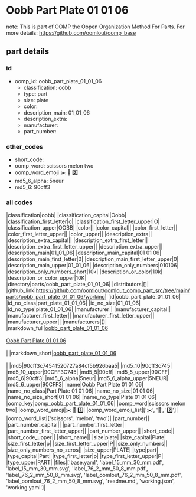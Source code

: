 # Oobb Part Plate 01 01 06  

note: This is part of OOMP the Oopen Organization Method For Parts. For more details: https://github.com/oomlout/oomp_base

##  part details





### id
* oomp_id: oobb_part_plate_01_01_06
  * classification: oobb
  * type: part
  * size: plate
  * color: 
  * description_main: 01_01_06
  * description_extra: 
  * manufacturer: 
  * part_number: 

### other_codes
* short_code: 
* oomp_word: scissors melon two
* oomp_word_emoji :scissors: :melon: :two:
* md5_6_alpha: 5neur
* md5_6: 90cff3

### all codes 
|classification|oobb|
|classification_capital|Oobb|
|classification_first_letter|o|
|classification_first_letter_upper|O|
|classification_upper|OOBB|
|color||
|color_capital||
|color_first_letter||
|color_first_letter_upper||
|color_upper||
|description_extra||
|description_extra_capital||
|description_extra_first_letter||
|description_extra_first_letter_upper||
|description_extra_upper||
|description_main|01_01_06|
|description_main_capital|01 01 06|
|description_main_first_letter|0|
|description_main_first_letter_upper|0|
|description_main_upper|01_01_06|
|description_only_numbers|010106|
|description_only_numbers_short|10k|
|description_or_color|10k|
|description_or_color_upper|10K|
|directory|parts/oobb_part_plate_01_01_06|
|distributors|[]|
|github_link|https://github.com/oomlout/oomlout_oomp_part_src/tree/main/parts/oobb_part_plate_01_01_06/working|
|id|oobb_part_plate_01_01_06|
|id_no_class|part_plate_01_01_06|
|id_no_size|01_01_06|
|id_no_type|plate_01_01_06|
|manufacturer||
|manufacturer_capital||
|manufacturer_first_letter||
|manufacturer_first_letter_upper||
|manufacturer_upper||
|manufacturers|[]|
|markdown_full|[oobb_part_plate_01_01_06](https://github.com/oomlout/oomlout_oomp_part_src/tree/main/parts/oobb_part_plate_01_01_06/working)<br>[](https://github.com/oomlout/oomlout_oomp_part_src/tree/main/parts/oobb_part_plate_01_01_06/working)<br>[Oobb Part Plate 01 01 06](https://github.com/oomlout/oomlout_oomp_part_src/tree/main/parts/oobb_part_plate_01_01_06/working)<br><br>|
|markdown_short|[oobb_part_plate_01_01_06](https://github.com/oomlout/oomlout_oomp_part_src/tree/main/parts/oobb_part_plate_01_01_06/working)<br><br>|
|md5|90cff3c74541520727a84cf5b926baa5|
|md5_10|90cff3c745|
|md5_10_upper|90CFF3C745|
|md5_5|90cff|
|md5_5_upper|90CFF|
|md5_6|90cff3|
|md5_6_alpha|5neur|
|md5_6_alpha_upper|5NEUR|
|md5_6_upper|90CFF3|
|name|Oobb Part Plate 01 01 06|
|name_no_class|Part Plate 01 01 06|
|name_no_size|01 01 06|
|name_no_size_short|01 01 06|
|name_no_type|Plate 01 01 06|
|oomp_key|oomp_oobb_part_plate_01_01_06|
|oomp_word|scissors melon two|
|oomp_word_emoji|:scissors: :melon: :two:|
|oomp_word_emoji_list|[':scissors:', ':melon:', ':two:']|
|oomp_word_list|['scissors', 'melon', 'two']|
|part_number||
|part_number_capital||
|part_number_first_letter||
|part_number_first_letter_upper||
|part_number_upper||
|short_code||
|short_code_upper||
|short_name||
|size|plate|
|size_capital|Plate|
|size_first_letter|p|
|size_first_letter_upper|P|
|size_only_numbers||
|size_only_numbers_no_zeros||
|size_upper|PLATE|
|type|part|
|type_capital|Part|
|type_first_letter|p|
|type_first_letter_upper|P|
|type_upper|PART|
|files|['base.yaml', 'label_15_mm_30_mm.pdf', 'label_15_mm_30_mm.svg', 'label_76_2_mm_50_8_mm.pdf', 'label_76_2_mm_50_8_mm.svg', 'label_oomlout_76_2_mm_50_8_mm.pdf', 'label_oomlout_76_2_mm_50_8_mm.svg', 'readme.md', 'working.json', 'working.yaml']|
